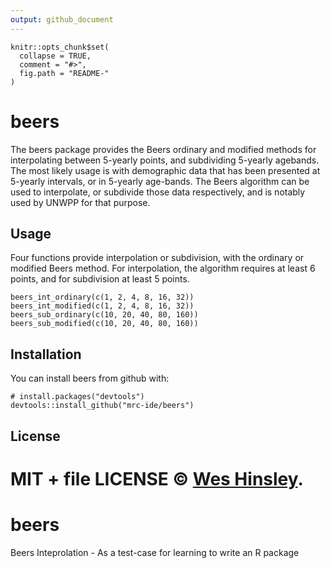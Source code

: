 ```yaml
---
output: github_document
---
```


<!-- README.md is generated from README.Rmd. Please edit that file -->

```{r, echo = FALSE}
knitr::opts_chunk$set(
  collapse = TRUE,
  comment = "#>",
  fig.path = "README-"
)
```

# beers

The beers package provides the Beers ordinary and modified methods for interpolating
between 5-yearly points, and subdividing 5-yearly agebands. The most likely usage is 
with demographic data that has been presented at 5-yearly intervals, or in 5-yearly
age-bands. The Beers algorithm can be used to interpolate, or subdivide those data
respectively, and is notably used by UNWPP for that purpose.

## Usage

Four functions provide interpolation or subdivision, with the ordinary or modified
Beers method. For interpolation, the algorithm requires at least 6 points, and for
subdivision at least 5 points.

```{r example}
beers_int_ordinary(c(1, 2, 4, 8, 16, 32))
beers_int_modified(c(1, 2, 4, 8, 16, 32))
beers_sub_ordinary(c(10, 20, 40, 80, 160))
beers_sub_modified(c(10, 20, 40, 80, 160))
```

## Installation

You can install beers from github with:

```{r gh-installation, eval = FALSE}
# install.packages("devtools")
devtools::install_github("mrc-ide/beers")
```


## License

MIT + file LICENSE © [Wes Hinsley](https://github.com/weshinsley).
=======
# beers
Beers Inteprolation - As a test-case for learning to write an R package
